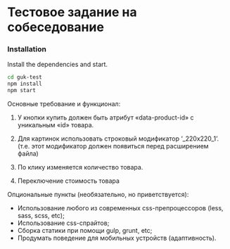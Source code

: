 # Тестовое задание на собеседование

### Installation

Install the dependencies  and start.
```sh
cd guk-test
npm install
npm start
```

Основные требование и функционал:

1. У кнопки купить должен быть атрибут «data-product-id» с уникальным «id» товара.

2. Для картинок использовать строковый модификатор ‘_220x220_1’. (т.е. этот модификатор должен появиться перед расширением файла)

3. По клику изменяется количество товара.

4. Переключение стоимость товара


Опциональные пункты (необязательно, но приветствуется):
- Использование любого из современных css-препроцессоров (less, sass, scss, еtc);
- Использование css-спрайтов;
- Сборка статики при помощи gulp, grunt, etc;
- Продумать поведение для мобильных устройств (адаптивность).
